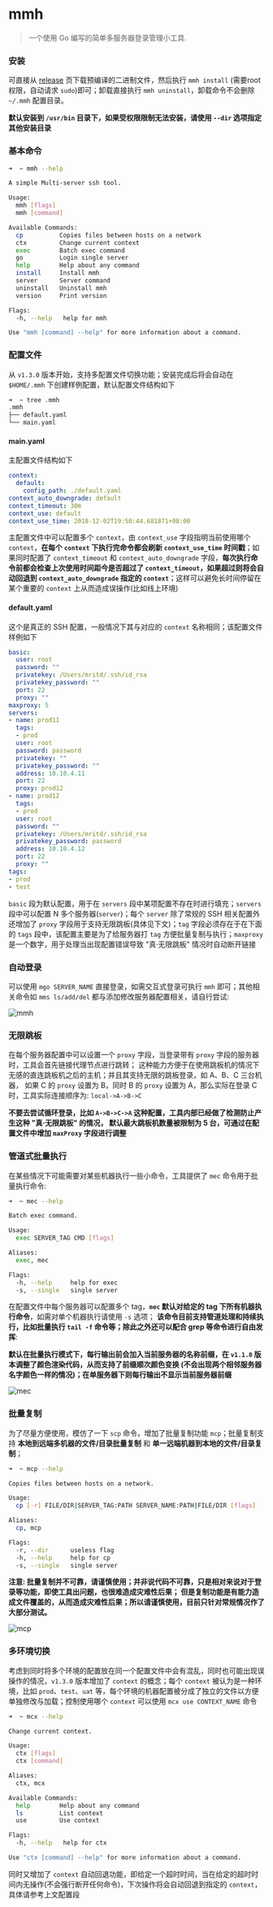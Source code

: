 # mmh

> 一个使用 Go 编写的简单多服务器登录管理小工具.

### 安装

可直接从 [release](https://github.com/mritd/mmh/releases) 页下载预编译的二进制文件，然后执行 `mmh install` (需要root 权限，自动请求 `sudo`)即可；卸载直接执行 `mmh uninstall`，卸载命令不会删除 `~/.mmh` 配置目录。

**默认安装到 `/usr/bin` 目录下，如果受权限限制无法安装，请使用 `--dir` 选项指定其他安装目录**

### 基本命令

```sh
➜  ~ mmh --help

A simple Multi-server ssh tool.

Usage:
  mmh [flags]
  mmh [command]

Available Commands:
  cp          Copies files between hosts on a network
  ctx         Change current context
  exec        Batch exec command
  go          Login single server
  help        Help about any command
  install     Install mmh
  server      Server command
  uninstall   Uninstall mmh
  version     Print version

Flags:
  -h, --help   help for mmh

Use "mmh [command] --help" for more information about a command.
```

### 配置文件

从 `v1.3.0` 版本开始，支持多配置文件切换功能；安装完成后将会自动在 `$HOME/.mmh` 下创建样例配置，默认配置文件结构如下

``` sh
➜  ~ tree .mmh
.mmh
├── default.yaml
└── main.yaml
```

#### main.yaml

主配置文件结构如下

``` yaml
context:
  default:
    config_path: ./default.yaml
context_auto_downgrade: default
context_timeout: 30m
context_use: default
context_use_time: 2018-12-02T19:50:44.681871+08:00
```

主配置文件中可以配置多个 `context`，由 `context_use` 字段指明当前使用哪个 `context`，**在每个 `context` 下执行完命令都会刷新 `context_use_time` 时间戳**；如果同时配置了 `context_timeout` 和 `context_auto_downgrade` 字段，**每次执行命令前都会检查上次使用时间距今是否超过了 `context_timeout`，如果超过则将会自动回退到 `context_auto_downgrade` 指定的 `context`**；这样可以避免长时间停留在某个重要的 `context` 上从而造成误操作(比如线上环境)

#### default.yaml

这个是真正的 SSH 配置，一般情况下其与对应的 `context` 名称相同；该配置文件样例如下

``` yaml
basic:
  user: root
  password: ""
  privatekey: /Users/mritd/.ssh/id_rsa
  privatekey_password: ""
  port: 22
  proxy: ""
maxproxy: 5
servers:
- name: prod11
  tags:
  - prod
  user: root
  password: password
  privatekey: ""
  privatekey_password: ""
  address: 10.10.4.11
  port: 22
  proxy: prod12
- name: prod12
  tags:
  - prod
  user: root
  password: ""
  privatekey: /Users/mritd/.ssh/id_rsa
  privatekey_password: password
  address: 10.10.4.12
  port: 22
  proxy: ""
tags:
- prod
- test
```

`basic` 段为默认配置，用于在 `servers` 段中某项配置不存在时进行填充；`servers` 段中可以配置 N 多个服务器(`server`)；每个 `server` 除了常规的 SSH 相关配置外还增加了 `proxy` 字段用于支持无限跳板(具体见下文)；`tag` 字段必须存在于在下面的 `tags` 段中，该配置主要是为了给服务器打 `tag` 方便批量复制与执行；`maxproxy` 是一个数字，用于处理当出现配置错误导致 "真·无限跳板" 情况时自动断开链接


### 自动登录 

可以使用 `mgo SERVER_NAME` 直接登录，如需交互式登录可执行 `mmh` 即可；其他相关命令如 `mms ls/add/del` 
都与添加修改服务器配置相关，请自行尝试:

![mmh](img/mmh.gif)

### 无限跳板

在每个服务器配置中可以设置一个 `proxy` 字段，当登录带有 `proxy` 字段的服务器时，工具会首先链接代理节点进行跳转；
这种能力方便于在使用跳板机的情况下无感的直连跳板机之后的主机；并且其支持无限的跳板登录，如 A、B、C 三台机器，
如果 C 的 `proxy` 设置为 B，同时 B 的 `proxy` 设置为 A，那么实际在登录 C 时，工具实际连接顺序为: `local->A->B->C`

**不要去尝试循环登录，比如 `A->B->C->A` 这种配置，工具内部已经做了检测防止产生这种 "真·无限跳板" 的情况，
默认最大跳板机数量被限制为 5 台，可通过在配置文件中增加 `maxProxy` 字段进行调整**

### 管道式批量执行

在某些情况下可能需要对某些机器执行一些小命令，工具提供了 `mec` 命令用于批量执行命令:

```sh
➜  ~ mec --help

Batch exec command.

Usage:
  exec SERVER_TAG CMD [flags]

Aliases:
  exec, mec

Flags:
  -h, --help     help for exec
  -s, --single   single server
```

在配置文件中每个服务器可以配置多个 tag，**`mec` 默认对给定的 tag 下所有机器执行命令**，如需对单个机器执行请使用 `-s` 选项；
**该命令目前支持管道处理和持续执行，比如批量执行 `tail -f` 命令等；除此之外还可以配合 grep 等命令进行自由发挥**:

**默认在批量执行模式下，每行输出前会加入当前服务器的名称前缀，在 `v1.1.0` 版本调整了颜色渲染代码，从而支持了前缀顺次颜色变换
(不会出现两个相邻服务器名字颜色一样的情况)；在单服务器下则每行输出不显示当前服务器前缀**

![mec](img/mec.gif)

### 批量复制

为了尽量方便使用，模仿了一下 `scp` 命令，增加了批量复制功能 `mcp`；批量复制支持 **本地到远端多机器的文件/目录批量复制** 和
**单一远端机器到本地的文件/目录复制**；

```sh
➜  ~ mcp --help

Copies files between hosts on a network.

Usage:
  cp [-r] FILE/DIR|SERVER_TAG:PATH SERVER_NAME:PATH|FILE/DIR [flags]

Aliases:
  cp, mcp

Flags:
  -r, --dir      useless flag
  -h, --help     help for cp
  -s, --single   single server
```

**注意: 批量复制并不可靠，请谨慎使用；并非说代码不可靠，只是相对来说对于登录等功能，即使工具出问题，也很难造成灾难性后果；
但是复制功能是有能力造成文件覆盖的，从而造成灾难性后果；所以请谨慎使用，目前只针对常规情况作了大部分测试。**

![mcp](img/mcp.gif)

### 多环境切换

考虑到同时将多个环境的配置放在同一个配置文件中会有混乱，同时也可能出现误操作的情况，`v1.3.0` 版本增加了 `context` 的概念；每个 `context` 被认为是一种环境，比如 `prod`、`test`、`uat` 等，每个环境的机器配置被分成了独立的文件以方便单独修改与加载；控制使用哪个 `context` 可以使用 `mcx use CONTEXT_NAME` 命令

``` sh
➜  ~ mcx --help

Change current context.

Usage:
  ctx [flags]
  ctx [command]

Aliases:
  ctx, mcx

Available Commands:
  help        Help about any command
  ls          List context
  use         Use context

Flags:
  -h, --help   help for ctx

Use "ctx [command] --help" for more information about a command.
```

同时又增加了 `context` 自动回退功能，即给定一个超时时间，当在给定的超时时间内无操作(不会强行断开任何命令)，下次操作将会自动回退到指定的 `context`，具体请参考上文配置段
